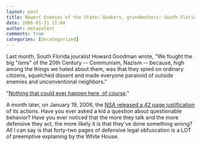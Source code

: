 ```yaml
---
layout: post
title: Newest Enemies of the State: Quakers, grandmothers: South Florida Sun-Sentinel
date: 2006-01-21 11:04
author: metavalent
comments: true
categories: [Uncategorized]
---
```

Last month, South Florida jouralist Howard Goodman wrote, "We fought the big "isms" of the 20th Century -- Communism, Nazism -- because, high among the things we hated about them, was that they spied on ordinary citizens, squelched dissent and made everyone paranoid of outside enemies and unconventional neighbors."

"<a href="http://www.sun-sentinel.com/news/columnists/sfl-phoward20dec20,0,1450122.column?coll=sfla-news-col">Nothing that could ever happen here, of course</a>."

A month later, on January 19, 2006, the <a href="http://awebcamdarkly.com/docs/nsa2.pdf">NSA released a 42 page justification </a> of its actions.  Have you ever asked a kid a question about questionable behavior?  Have you ever noticed that the more they talk and the more defensive they act, the more likely it is that they've done something wrong?  All I can say is that forty-two pages of defensive legal obfuscation is a LOT of preemptive explaining by the White House.
